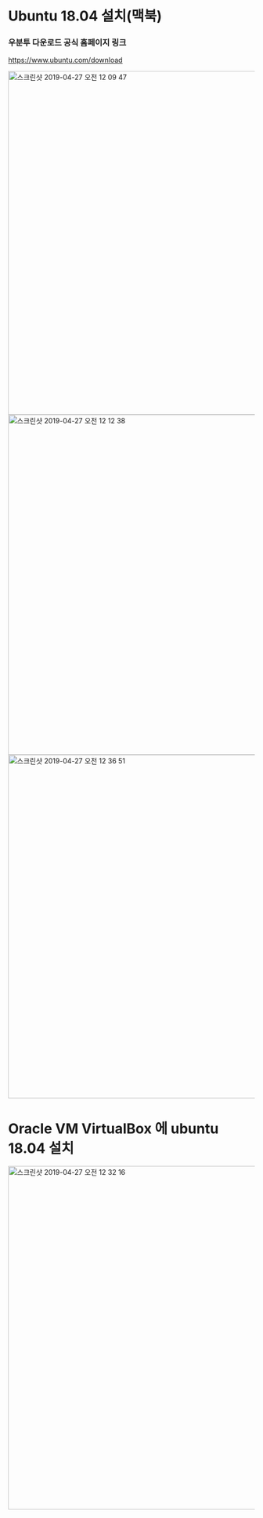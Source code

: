 # Ubuntu 18.04 설치(맥북)

### 우분투 다운로드 공식 홈페이지 링크

<https://www.ubuntu.com/download>

<img width="700" alt="스크린샷 2019-04-27 오전 12 09 47" src="https://user-images.githubusercontent.com/48082631/56817723-12fab180-6881-11e9-8fa8-91331be9668b.png">

<img width="693" alt="스크린샷 2019-04-27 오전 12 12 38" src="https://user-images.githubusercontent.com/48082631/56817818-40dff600-6881-11e9-8d41-0ccd42764f95.png">

<img width="700" alt="스크린샷 2019-04-27 오전 12 36 51" src="https://user-images.githubusercontent.com/48082631/56819444-b4cfcd80-6884-11e9-87d5-6b8d6ad6e224.png">

# Oracle VM VirtualBox 에 ubuntu 18.04 설치

<img width="700" alt="스크린샷 2019-04-27 오전 12 32 16" src="https://user-images.githubusercontent.com/48082631/56819292-615d7f80-6884-11e9-8e2d-be4974d68cdc.png">
